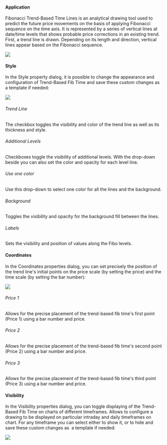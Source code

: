 #### Application

Fibonacci Trend-Based Time Lines is an analytical drawing tool used to predict the future price movements on the basis of applying Fibonacci sequence on the time axis. It is represented by a series of vertical lines at date/time levels that shows probable price corrections in an existing trend. First, a trend line is drawn. Depending on its length and direction, vertical lines appear based on the Fibonacci sequence.

![](https://s3.amazonaws.com/cdn.freshdesk.com/data/helpdesk/attachments/production/43526268154/original/jn23HBkYcYi7su9t90LZ2uRhMlgqnmpHCw.png?1732786251)

#### Style

In the Style property dialog, it is possible to change the appearance and configuration of Trend-Based Fib Time and save these custom changes as a template if needed:

![](https://s3.amazonaws.com/cdn.freshdesk.com/data/helpdesk/attachments/production/43531563959/original/RNMldlVP7LeY8s6KE1XUH7VSkt7sGeN5gg.png?1735230402)

###### Trend Line

The checkbox toggles the visibility and color of the trend line as well as its thickness and style.

###### Additional Levels

Checkboxes toggle the visibility of additional levels. With the drop-down beside you can also set the color and opacity for each level line.

###### Use one color

Use this drop-down to select one color for all the lines and the background.

###### Background

Toggles the visibility and opacity for the background fill between the lines.

###### Labels

Sets the visibility and position of values along the Fibo levels.

#### Coordinates

In the Coordinates properties dialog, you can set precisely the position of the trend line's initial points on the price scale (by setting the price) and the time scale (by setting the bar number):

![](https://s3.amazonaws.com/cdn.freshdesk.com/data/helpdesk/attachments/production/43525799752/original/auXjj_lM9cXhr2B236eNNL6Z5xW5Zful-w.png?1732633491)

###### Price 1

Allows for the precise placement of the trend-based fib time's first point (Price 1) using a bar number and price.

###### Price 2

Allows for the precise placement of the trend-based fib time's second point (Price 2) using a bar number and price.

###### Price 3

Allows for the precise placement of the trend-based fib time's third point (Price 3) using a bar number and price.

#### Visibility

In the Visibility properties dialog, you can toggle displaying of the Trend-Based Fib Time on charts of different timeframes. Allows to configure a drawing to be displayed on particular intraday and daily timeframes on chart. For any timeframe you can select either to show it, or to hide and save these custom changes as  a template if needed:

**![](https://s3.amazonaws.com/cdn.freshdesk.com/data/helpdesk/attachments/production/43525799895/original/4xvIJBlc1bmDEMHld4nGGU5YgUNKsA0eHQ.png?1732633511)**